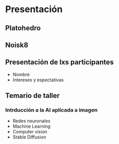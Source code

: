 # Presentación 

## Platohedro

## Noisk8

## Presentación de  lxs participantes

* Nombre
* Intereses y espectativas


## Temario de taller 

### Intrducción a la AI aplicada a imagen 

* Redes neuronales
* Machine Learning
* Computer vision
* Stable DIffusion




  

